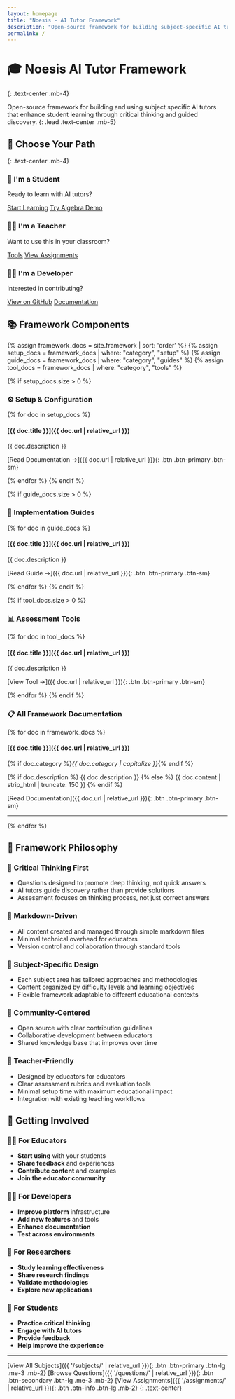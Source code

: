 ```yaml
---
layout: homepage
title: "Noesis - AI Tutor Framework"
description: "Open-source framework for building subject-specific AI tutors that enhance student learning through critical thinking"
permalink: /
---
```


# 🎓 Noesis AI Tutor Framework
{: .text-center .mb-4}

Open-source framework for building and using subject specific AI tutors that enhance student learning through critical thinking and guided discovery.
{: .lead .text-center .mb-5}

## 🚀 Choose Your Path
{: .text-center .mb-4}

<div class="user-paths">
  <div class="path-card student">
    <h3>👥 I'm a Student</h3>
    <p>Ready to learn with AI tutors?</p>
    <div class="btn-container">
      <a href="{{ '/subjects/' | relative_url }}" class="btn btn-primary btn-lg">Start Learning</a>
      <a href="{{ '/subjects/algebra-1/' | relative_url }}" class="btn btn-outline-primary">Try Algebra Demo</a>
    </div>
  </div>

  <div class="path-card teacher">
    <h3>👩‍🏫 I'm a Teacher</h3>
    <p>Want to use this in your classroom?</p>
    <div class="btn-container">
      <a href="{{ '/framework/tools-onboarding/' | relative_url }}" class="btn btn-success btn-lg">Tools</a>
      <a href="{{ '/assignments/' | relative_url }}" class="btn btn-outline-success">View Assignments</a>
    </div>
  </div>

  <div class="path-card developer">
    <h3>👨‍💻 I'm a Developer</h3>
    <p>Interested in contributing?</p>
    <div class="btn-container">
      <a href="https://github.com/bweez/noesis-ai-tutor" class="btn btn-dark btn-lg" target="_blank">View on GitHub</a>
      <a href="{{ '/framework/' | relative_url }}" class="btn btn-outline-dark">Documentation</a>
    </div>
  </div>
</div>

## 📚 Framework Components

{% assign framework_docs = site.framework | sort: 'order' %}
{% assign setup_docs = framework_docs | where: "category", "setup" %}
{% assign guide_docs = framework_docs | where: "category", "guides" %}
{% assign tool_docs = framework_docs | where: "category", "tools" %}

{% if setup_docs.size > 0 %}
### ⚙️ Setup & Configuration
{% for doc in setup_docs %}
#### [{{ doc.title }}]({{ doc.url | relative_url }})
{{ doc.description }}

[Read Documentation →]({{ doc.url | relative_url }}){: .btn .btn-primary .btn-sm}

{% endfor %}
{% endif %}

{% if guide_docs.size > 0 %}
### 📖 Implementation Guides
{% for doc in guide_docs %}
#### [{{ doc.title }}]({{ doc.url | relative_url }})
{{ doc.description }}

[Read Guide →]({{ doc.url | relative_url }}){: .btn .btn-primary .btn-sm}

{% endfor %}
{% endif %}

{% if tool_docs.size > 0 %}
### 📊 Assessment Tools
{% for doc in tool_docs %}
#### [{{ doc.title }}]({{ doc.url | relative_url }})
{{ doc.description }}

[View Tool →]({{ doc.url | relative_url }}){: .btn .btn-primary .btn-sm}

{% endfor %}
{% endif %}

### 📋 All Framework Documentation

{% for doc in framework_docs %}
#### [{{ doc.title }}]({{ doc.url | relative_url }})
{% if doc.category %}*{{ doc.category | capitalize }}*{% endif %}

{% if doc.description %}
{{ doc.description }}
{% else %}
{{ doc.content | strip_html | truncate: 150 }}
{% endif %}

[Read Documentation]({{ doc.url | relative_url }}){: .btn .btn-primary .btn-sm}

---

{% endfor %}

## 🎯 Framework Philosophy

### 🧠 Critical Thinking First
- Questions designed to promote deep thinking, not quick answers
- AI tutors guide discovery rather than provide solutions  
- Assessment focuses on thinking process, not just correct answers

### 📝 Markdown-Driven
- All content created and managed through simple markdown files
- Minimal technical overhead for educators
- Version control and collaboration through standard tools

### 🎯 Subject-Specific Design
- Each subject area has tailored approaches and methodologies
- Content organized by difficulty levels and learning objectives
- Flexible framework adaptable to different educational contexts

### 👥 Community-Centered
- Open source with clear contribution guidelines
- Collaborative development between educators
- Shared knowledge base that improves over time

### 🔧 Teacher-Friendly
- Designed by educators for educators
- Clear assessment rubrics and evaluation tools
- Minimal setup time with maximum educational impact
- Integration with existing teaching workflows

## 🤝 Getting Involved

### 👩‍🏫 For Educators
- **Start using** with your students
- **Share feedback** and experiences  
- **Contribute content** and examples
- **Join the educator community**

### 👨‍💻 For Developers
- **Improve platform** infrastructure
- **Add new features** and tools
- **Enhance documentation**
- **Test across environments**

### 🔬 For Researchers  
- **Study learning effectiveness**
- **Share research findings**
- **Validate methodologies**
- **Explore new applications**

### 👥 For Students
- **Practice critical thinking**
- **Engage with AI tutors**
- **Provide feedback**
- **Help improve the experience**

---

[View All Subjects]({{ '/subjects/' | relative_url }}){: .btn .btn-primary .btn-lg .me-3 .mb-2}
[Browse Questions]({{ '/questions/' | relative_url }}){: .btn .btn-secondary .btn-lg .me-3 .mb-2}
[View Assignments]({{ '/assignments/' | relative_url }}){: .btn .btn-info .btn-lg .mb-2}
{: .text-center}

